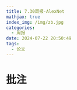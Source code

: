 ```yaml
---
title: 7.30周报-AlexNet
mathjax: true
index_img: /img/zb.jpg
categories:
  - 周报
date: 2024-07-22 20:50:49
tags:
  - 论文
---
```


# 批注
[^1]:非饱和神经元（non-saturating neurons）是指那些不会轻易达到饱和状态的神经元。饱和状态是指神经元的输出接近其最大或最小值，从而导致输出对输入变化不再敏感。这种现象在传统的激活函数（如Sigmoid和Tanh）中很常见，特别是在输入值很大或很小时。为了避免饱和问题，非饱和神经元通常采用一些不会轻易饱和的激活函数。

